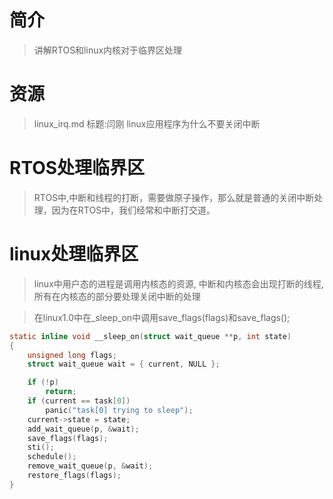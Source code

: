 # 简介
>讲解RTOS和linux内核对于临界区处理

# 资源
> linux_irq.md 
> 标题:闫刚 linux应用程序为什么不要关闭中断

# RTOS处理临界区
>RTOS中,中断和线程的打断，需要做原子操作，那么就是普通的关闭中断处理，因为在RTOS中，我们经常和中断打交道。


# linux处理临界区
>linux中用户态的进程是调用内核态的资源, 中断和内核态会出现打断的线程,所有在内核态的部分要处理关闭中断的处理

> 在linux1.0中在_sleep_on中调用save_flags(flags)和save_flags();
```c
static inline void __sleep_on(struct wait_queue **p, int state)
{
	unsigned long flags;
	struct wait_queue wait = { current, NULL };

	if (!p)
		return;
	if (current == task[0])
		panic("task[0] trying to sleep");
	current->state = state;
	add_wait_queue(p, &wait);
	save_flags(flags);
	sti();
	schedule();
	remove_wait_queue(p, &wait);
	restore_flags(flags);
}
```
